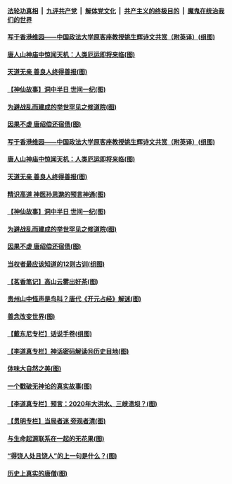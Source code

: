 ####  [法轮功真相](../../../../basic/blob/master/README.md?t=07072331) &nbsp;|&nbsp; [九评共产党](../../../../9ping.md/blob/master/README.md?t=07072331) &nbsp;|&nbsp; [解体党文化](../../../../jtdwh.md/blob/master/README.md?t=07072331)  &nbsp;|&nbsp; [共产主义的终极目的](../../../../gczydzjmd.md/blob/master/README.md?t=07072331) &nbsp;|&nbsp; [魔鬼在统治我们的世界](../../../../mgztzwmdsj.md/blob/master/README.md?t=07072331) 

#### [写于香港维园——中国政法大学原客座教授姚生辉诗文共赏（附英译）(组图)](../pages/p7/938935.md?t=07072331) 

#### [唐人山神庙中惊闻天机：人类厄运即将来临(图)](../pages/p7/938830.md?t=07072331) 

#### [天道无亲 善良人终得善报(图)](../pages/p7/938657.md?t=07072331) 

#### [【神仙故事】洞中半日 世间一纪(图)](../pages/p7/938663.md?t=07072331) 

#### [为避战乱而建成的举世罕见之修道院(图)](../pages/p7/938715.md?t=07072331) 

#### [因果不虚 唐绍偿还宿债(图)](../pages/p7/938656.md?t=07072331) 

#### [写于香港维园——中国政法大学原客座教授姚生辉诗文共赏（附英译）(组图)](../pages/p7/938935.md?t=07072331) 

#### [唐人山神庙中惊闻天机：人类厄运即将来临(图)](../pages/p7/938830.md?t=07072331) 

#### [天道无亲 善良人终得善报(图)](../pages/p7/938657.md?t=07072331) 

#### [精识高道 神医孙思邈的预言神通(图)](../pages/p7/938855.md?t=07072331) 

#### [【神仙故事】洞中半日 世间一纪(图)](../pages/p7/938663.md?t=07072331) 

#### [为避战乱而建成的举世罕见之修道院(图)](../pages/p7/938715.md?t=07072331) 

#### [因果不虚 唐绍偿还宿债(图)](../pages/p7/938656.md?t=07072331) 

#### [当权者最应该知道的12则古训(组图)](../pages/p7/938581.md?t=07072331) 

#### [【茗香笔记】高山云雾出好茶(图)](../pages/p7/938345.md?t=07072331) 

#### [贵州山中怪声是鸟叫？唐代《开元占经》解迷(图)](../pages/p7/938669.md?t=07072331) 

#### [善念改变世界(图)](../pages/p7/938282.md?t=07072331) 

#### [【戴东尼专栏】话说手卷(组图)](../pages/p7/936297.md?t=07072331) 

#### [【李道真专栏】神话密码解读⑩历史目地(图)](../pages/p7/938337.md?t=07072331) 

#### [体味大自然之美(图)](../pages/p7/938567.md?t=07072331) 

#### [一个戳破无神论的真实故事(图)](../pages/p7/938421.md?t=07072331) 

#### [【李道真专栏】预言：2020年大洪水、三峡溃坝？(图)](../pages/p7/938448.md?t=07072331) 

#### [【贯明专栏】当局者迷 旁观者清(图)](../pages/p7/938303.md?t=07072331) 

#### [与生命起源联系在一起的无花果(图)](../pages/p7/938342.md?t=07072331) 

#### [“得饶人处且饶人”的上一句是什么？(图)](../pages/p7/938333.md?t=07072331) 

#### [历史上真实的唐僧(图)](../pages/p7/938101.md?t=07072331) 

